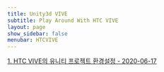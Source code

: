 ```yaml
---
title: Unity3d VIVE
subtitle: Play Around With HTC VIVE
layout: page
show_sidebar: false
menubar: HTCVIVE
---
```


[1. HTC VIVE의 유니티 프로젝트 환경설정 - 2020-06-17](https://beatchoi.github.io/unity3d/vive/2020/06/17/HTCVIVEPlugin/)

